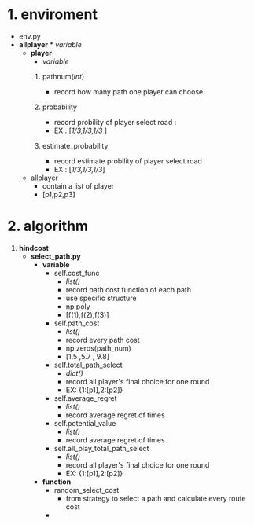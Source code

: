 <!-- # online_learning_project![csn-xski-ghs - 2022年9月23日 1](https://user-images.githubusercontent.com/66251276/191983443-6f52f73b-c9f7-4302-a267-7389eaa663b1.png) -->
# 1. **enviroment** 

   * env.py
   * **allplayer**
    * *variable*
        * **player** 
            * *variable*
            1. pathnum(*int*)
               * record how many path one player can choose

            2. probability
                * record probility of player select road :
                *  EX :  [*1/3,1/3,1/3* ]
            3. estimate_probability
                * record estimate probility of player select road
                *  EX :  [*1/3,1/3,1/3*]
        * allplayer 
          * contain a list of player
          * [p1,p2,p3]  
# 2. **algorithm**
   1. **hindcost**
       * **select_path.py**   
         * **variable**
           *   self.cost_func
               *  *list()* 
               *  record path cost function of each path 
               *  use specific structure 
               *   np.poly 
               *   [f(1),f(2),f(3)] 
           *   self.path_cost 
               *    *list()*
               *    record every path cost
               *    np.zeros(path_num)
               *    [1.5 ,5.7 , 9.8] 
           *   self.total_path_select 
               *  *dict()*  
               * record all player's final choice for one round
               * EX: {1:[p1],2:[p2]}    
           *   self.average_regret 
               *   *list()*
               *   record average regret of times
           *   self.potential_value 
               *   *list()*
               *    record average regret  of times
           *   self.all_play_total_path_select
               *   *list()*
               * record all player's final choice for one round
               * EX: {1:[p1],2:[p2]}
         * **function**
            * random_select_cost
              * from strategy to select a path  and calculate every route cost   
            * 